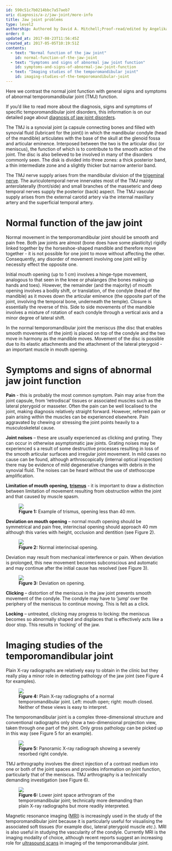 ```yaml
---
id: 590c51c7b0214bbc7a57aeb7
uri: diagnosis/a-z/jaw-joint/more-info
title: Jaw joint problems
type: level2
authorship: Authored by David A. Mitchell;Proof-read/edited by Angelika Sebald
order: 0
updated_at: 2017-08-23T11:56:45Z
created_at: 2017-05-05T10:19:51Z
contents:
  - text: "Normal function of the jaw joint"
    id: normal-function-of-the-jaw-joint
  - text: "Symptoms and signs of abnormal jaw joint function"
    id: symptoms-and-signs-of-abnormal-jaw-joint-function
  - text: "Imaging studies of the temporomandibular joint"
    id: imaging-studies-of-the-temporomandibular-joint
---
```


<p>Here we contrast the normal joint function with general signs
    and symptoms of abnormal temporomandibular joint (TMJ) function.</p>
<aside>
    <p>If you’d like to read more about the diagnosis, signs and
        symptoms of specific temporomandibular joint disorders,
        this information is on our detailed page about <a href="/diagnosis/a-z/jaw-joint/detailed">diagnosis of jaw joint disorders</a>.</p>
</aside>
<p>The TMJ is a synovial joint (a capsule connecting bones and filled
    with synovial fluid (lubricant for the joint)) in which the
    mandibular condyle (head of the mandible) articulates with
    the base of the skull at the glenoid fossa and articular
    eminence. Interposed between the two is the articular disc
    (or meniscus), the function of which is to contribute to
    the smooth action of the joint. The disc is also believed
    to be involved in many of the disorders commonly seen. The
    disk is divided into three zones: a thick posterior band,
    a thin intermediate zone and a slightly thicker but narrow
    anterior band.</p>
<p>The TMJ nerve supply arises from the mandibular division of the
    <a href="/diagnosis/anatomy">trigeminal nerve</a>.
    The auriculotemporal nerve innervates most of the TMJ mainly
    anterolaterally (front/side) and small branches of the masseteric
    and deep temporal nerves supply the posterior (back) aspect.
    The TMJ vascular supply arises from the external carotid
    artery via the internal maxillary artery and the superficial
    temporal artery.</p>
<h1 id="normal-function-of-the-jaw-joint">Normal function of the jaw joint</h1>
<p>Normal movement in the temporomandibular joint should be smooth
    and pain free. Both jaw joints are almost (bone does have
    some plasticity) rigidly linked together by the horseshoe-shaped
    mandible and therefore move together - it is not possible
    for one joint to move without affecting the other. Consequently,
    any disorder of movement involving one joint will by necessity
    effect the opposite one.</p>
<p>Initial mouth opening (up to 1 cm) involves a hinge-type movement,
    analogous to that seen in the knee or phalanges (the bones
    making up hands and toes). However, the remainder (and the
    majority) of mouth opening involves a bodily shift, or translation,
    of the condyle (head of the mandible) as it moves down the
    articular eminence (the opposite part of the joint, involving
    the temporal bone, underneath the temple). Closure is essentially
    the reverse of this. Side to side movements of the mandible
    involves a mixture of rotation of each condyle through a
    vertical axis and a minor degree of lateral shift.</p>
<p>In the normal temporomandibular joint the meniscus (the disc
    that enables smooth movements of the joint) is placed on
    top of the condyle and the two move in harmony as the mandible
    moves. Movement of the disc is possible due to its elastic
    attachments and the attachment of the lateral pterygoid -
    an important muscle in mouth opening.</p>
<h1 id="symptoms-and-signs-of-abnormal-jaw-joint-function">Symptoms and signs of abnormal jaw joint function</h1>
<p><strong>Pain</strong> - this is probably the most common symptom.
    Pain may arise from the joint capsule, from ‘retrodiscal’
    tissues or associated muscles such as the lateral pterygoid
    or masseter. Often the pain can be well localised to the
    joint, making diagnosis relatively straight forward. However,
    referred pain or pain arising within the muscles can be experienced
    elsewhere. Pain aggravated by chewing or stressing the joint
    points heavily to a musculoskeletal cause.</p>
<p><strong>Joint noises</strong> – these are usually experienced
    as clicking and grating. They can occur in otherwise asymptomatic
    jaw joints. Grating noises may be experienced s a result
    of some destructive processes resulting in loss of the smooth
    articular surfaces and irregular joint movement. In mild
    cases no cause can be found, although arthroscopically (internal
    optical inspection) there may be evidence of mild degenerative
    changes with debris in the synovial fluid. The noises can
    be heard without the use of stethoscope amplification.</p>
<p><strong>Limitation of mouth opening,</strong> <a href="/diagnosis/a-z/trismus"><strong>trismus</strong></a>    - it is important to draw a distinction between limitation
    of movement resulting from obstruction within the joint and
    that caused by muscle spasm.</p>
<figure><img src="/diagnosis/a-z/jaw-joint/more-info/figure1.jpg">
    <figcaption><strong>Figure 1:</strong> Example of trismus, opening less
        than 40 mm.</figcaption>
</figure>
<p><strong>Deviation on mouth opening</strong> – normal mouth opening
    should be symmetrical and pain free, interincisal opening
    should approach 40 mm although this varies with height, occlusion
    and dentition (see Figure 2).</p>
<figure><img src="/diagnosis/a-z/jaw-joint/more-info/figure2.jpg">
    <figcaption><strong>Figure 2:</strong> Normal interincisal opening.</figcaption>
</figure>
<p>Deviation may result from mechanical interference or pain. When
    deviation is prolonged, this new movement becomes subconscious
    and automatic and may continue after the initial cause has
    resolved (see Figure 3).</p>
<figure><img src="/diagnosis/a-z/jaw-joint/more-info/figure3.jpg">
    <figcaption><strong>Figure 3:</strong> Deviation on opening.</figcaption>
</figure>
<p><strong>Clicking</strong> – distortion of the meniscus in the
    jaw joint prevents smooth movement of the condyle. The condyle
    may have to ‘jump’ over the periphery of the meniscus to
    continue moving. This is felt as a click.</p>
<p><strong>Locking</strong> – untreated, clicking may progress to
    locking: the meniscus becomes so abnormally shaped and displaces
    that is effectively acts like a door stop. This results in
    ‘locking’ of the jaw.</p>
<h1 id="imaging-studies-of-the-temporomandibular-joint">Imaging studies of the temporomandibular joint</h1>
<p>Plain X-ray radiographs are relatively easy to obtain in the
    clinic but they really play a minor role in detecting pathology
    of the jaw joint (see Figure 4 for examples).</p>
<figure><img src="/diagnosis/a-z/jaw-joint/more-info/figure4.jpg">
    <figcaption><strong>Figure 4:</strong> Plain X-ray radiographs of a normal
        temporomandibular joint. Left: mouth open; right: mouth
        closed. Neither of these views is easy to interpret.</figcaption>
</figure>
<p>The temporomandibular joint is a complex three-dimensional structure
    and conventional radiographs only show a two-dimensional
    projection view, taken through one part of the joint. Only
    gross pathology can be picked up in this way (see Figure
    5 for an example).</p>
<figure><img src="/diagnosis/a-z/jaw-joint/more-info/figure5.jpg">
    <figcaption><strong>Figure 5:</strong> Panoramic X-ray radiograph showing
        a severely resorbed right condyle.</figcaption>
</figure>
<p>TMJ arthrography involves the direct injection of a contrast
    medium into one or both of the joint spaces and provides
    information on joint function, particularly that of the meniscus.
    TMJ arthrography is a technically demanding investigation
    (see Figure 6).</p>
<figure><img src="/diagnosis/a-z/jaw-joint/more-info/figure6.jpg">
    <figcaption><strong>Figure 6:</strong> Lower joint space arthrogram of
        the temporomandibular joint; technically more demanding
        than plain X-ray radiographs but more readily interpreted.</figcaption>
</figure>
<p>Magnetic resonance imaging (<a href="/diagnosis/tests/mri">MRI</a>)
    is increasingly used in the study of the temporomandibular
    joint because it is particularly useful for visualising the
    associated soft tissues (for example disc, lateral pterygoid
    muscle <i>etc</i>.). MRI is also useful in studying the vascularity
    of the condyle. Currently MRI is the imaging modality of
    choice, although recent reports suggest an increasing role
    for <a href="/diagnosis/tests/ultrasound">ultrasound scans</a>    in imaging of the temporomandibular joint.</p>

